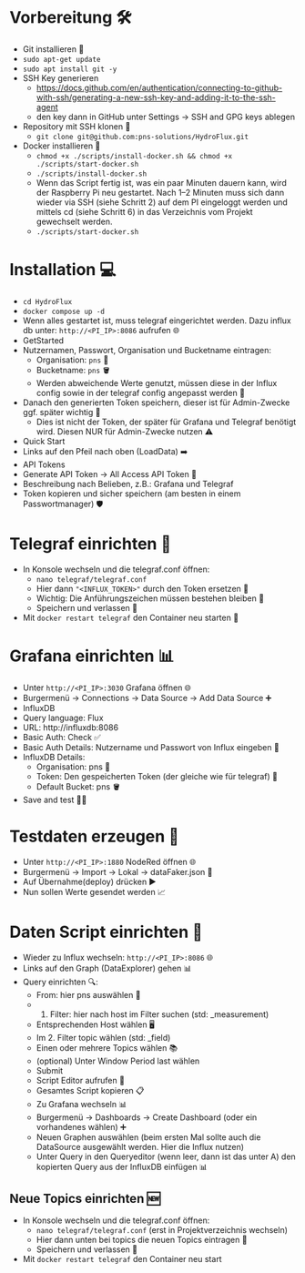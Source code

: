 # Vorbereitung 🛠️
- Git installieren 🐙
- `sudo apt-get update`
- `sudo apt install git -y`
- SSH Key generieren
  - https://docs.github.com/en/authentication/connecting-to-github-with-ssh/generating-a-new-ssh-key-and-adding-it-to-the-ssh-agent
  - den key dann in GitHub unter Settings -> SSH and GPG keys ablegen
- Repository mit SSH klonen 🔑
  - `git clone git@github.com:pns-solutions/HydroFlux.git`
- Docker installieren 🐳
  - `chmod +x ./scripts/install-docker.sh && chmod +x ./scripts/start-docker.sh`
  - `./scripts/install-docker.sh`
  - Wenn das Script fertig ist, was ein paar Minuten dauern kann, wird der Raspberry Pi neu gestartet. Nach 1–2 Minuten muss sich dann wieder via SSH (siehe Schritt 2) auf dem PI eingeloggt werden und mittels cd (siehe Schritt 6) in das Verzeichnis vom Projekt gewechselt werden.
  - `./scripts/start-docker.sh`

# Installation 💻
- `cd HydroFlux`
- `docker compose up -d`
- Wenn alles gestartet ist, muss telegraf eingerichtet werden. Dazu influx db unter: `http://<PI_IP>:8086` aufrufen 🌐
- GetStarted
- Nutzernamen, Passwort, Organisation und Bucketname eintragen:
  - Organisation: `pns` 🏢
  - Bucketname: `pns` 🪣
  - Werden abweichende Werte genutzt, müssen diese in der Influx config sowie in der telegraf config angepasst werden 🔧
- Danach den generierten Token speichern, dieser ist für Admin-Zwecke ggf. später wichtig 🔑
  - Dies ist nicht der Token, der später für Grafana und Telegraf benötigt wird. Diesen NUR für Admin-Zwecke nutzen ⚠️
- Quick Start
- Links auf den Pfeil nach oben (LoadData) ➡️
- API Tokens
- Generate API Token -> All Access API Token 🔑
- Beschreibung nach Belieben, z.B.: Grafana und Telegraf
- Token kopieren und sicher speichern (am besten in einem Passwortmanager) 🛡️

# Telegraf einrichten 🔧
- In Konsole wechseln und die telegraf.conf öffnen:
  - `nano telegraf/telegraf.conf`
  - Hier dann `"<INFLUX_TOKEN>"` durch den Token ersetzen 🔁
  - Wichtig: Die Anführungszeichen müssen bestehen bleiben 📝
  - Speichern und verlassen 💾
- Mit `docker restart telegraf` den Container neu starten 🔄

# Grafana einrichten 📊
- Unter `http://<PI_IP>:3030` Grafana öffnen 🌐
- Burgermenü -> Connections -> Data Source -> Add Data Source ➕
- InfluxDB
- Query language: Flux
- URL: http://influxdb:8086
- Basic Auth: Check ✅
- Basic Auth Details: Nutzername und Passwort von Influx eingeben 🔐
- InfluxDB Details:
  - Organisation: pns 🏢
  - Token: Den gespeicherten Token (der gleiche wie für telegraf) 🔑
  - Default Bucket: pns 🪣
- Save and test 💾✅

# Testdaten erzeugen 🧪
- Unter `http://<PI_IP>:1880` NodeRed öffnen 🌐
- Burgermenü -> Import -> Lokal -> dataFaker.json 📁
- Auf Übernahme(deploy) drücken ▶️
- Nun sollen Werte gesendet werden 📈

# Daten Script einrichten 📝
- Wieder zu Influx wechseln: `http://<PI_IP>:8086` 🌐
- Links auf den Graph (DataExplorer) gehen 📊
- Query einrichten 🔍:
  - From: hier pns auswählen 🏢
  - 1. Filter: hier nach host im Filter suchen (std: _measurement)
  - Entsprechenden Host wählen 🖥️
  - Im 2. Filter topic wählen (std: _field)
  - Einen oder mehrere Topics wählen 📚
  - (optional) Unter Window Period last wählen
  - Submit
  - Script Editor aufrufen 📝
  - Gesamtes Script kopieren 📋
  - Zu Grafana wechseln 📊
  - Burgermenü -> Dashboards -> Create Dashboard (oder ein vorhandenes wählen) ➕
  - Neuen Graphen auswählen (beim ersten Mal sollte auch die DataSource ausgewählt werden. Hier die Influx nutzen)
  - Unter Query in den Queryeditor (wenn leer, dann ist das unter A) den kopierten Query aus der InfluxDB einfügen 📊

## Neue Topics einrichten 🆕
- In Konsole wechseln und die telegraf.conf öffnen:
  - `nano telegraf/telegraf.conf` (erst in Projektverzeichnis wechseln)
  - Hier dann unten bei topics die neuen Topics eintragen 📝
  - Speichern und verlassen 💾
- Mit `docker restart telegraf` den Container neu start




